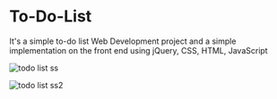 # To-Do-List
It's a simple to-do list Web Development project and a simple implementation on the front end using jQuery, CSS, HTML, JavaScript


![todo list ss](https://user-images.githubusercontent.com/51713283/95625032-74bed380-0a95-11eb-8d02-7e8d6e199560.png)


![todo list ss2](https://user-images.githubusercontent.com/51713283/95625040-77212d80-0a95-11eb-9dc8-bf76ee225c04.png)
